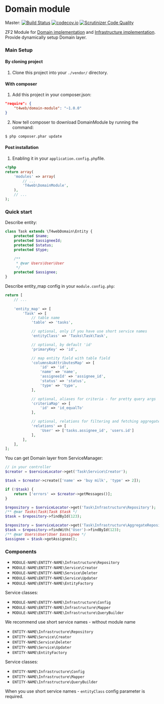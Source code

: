 # Domain module

Master:
[![Build Status](https://travis-ci.org/t4web/DomainModule.svg?branch=master)](https://travis-ci.org/t4web/DomainModule)
[![codecov.io](http://codecov.io/github/t4web/DomainModule/coverage.svg?branch=master)](http://codecov.io/github/t4web/DomainModule?branch=master)
[![Scrutinizer Code Quality](https://scrutinizer-ci.com/g/t4web/DomainModule/badges/quality-score.png?b=master)](https://scrutinizer-ci.com/g/t4web/DomainModule/?branch=master)

ZF2 Module for [Domain implementation](https://github.com/t4web/Domain) and [Infrastructure implementation](https://github.com/t4web/Infrastructure). 
Provide dynamically setup Domain layer.

### Main Setup

#### By cloning project

1. Clone this project into your `./vendor/` directory.

#### With composer

1. Add this project in your composer.json:

```json
"require": {
    "t4web/domain-module": "~1.0.0"
}
```

2. Now tell composer to download DomainModule by running the command:

```bash
$ php composer.phar update
```

#### Post installation

1. Enabling it in your `application.config.php`file.

```php
<?php
return array(
    'modules' => array(
        // ...
        'T4web\DomainModule',
    ),
    // ...
);
```

### Quick start

Describe entity:
```php
class Task extends \T4webDomain\Entity {
    protected $name;
    protected $assigneeId;
    protected $status;
    protected $type;

    /**
     * @var Users\User\User
     */
    protected $assignee;
}
```

Describe entity_map config in your `module.config.php`:
```php
return [
    // ...
    
    'entity_map' => [
        'Task' => [
            // table name
            'table' => 'tasks',

            // optional, only if you have use short service names
            'entityClass' => 'Tasks\Task\Task',

            // optional, by default 'id'
            'primaryKey' => 'id',

            // map entity field with table field
            'columnsAsAttributesMap' => [
                'id' => 'id',
                'name' => 'name',
                'assigneeId' => 'assignee_id',
                'status' => 'status',
                'type' => 'type',
            ],

            // optional, aliases for criteria - for pretty query args
            'criteriaMap' => [
                'id' => 'id_equalTo'
            ],

            // optional, relations for filtering and fetching aggregate entity
            'relations' => [
                'User' => ['tasks.assignee_id', 'users.id']
            ],
        ],
    ],
];
```

You can get Domain layer from ServiceManager:
```php
// in your controller
$creator = $serviceLocator->get('Task\Service\Creator');

$task = $creator->create(['name' => 'buy milk', 'type' => 2]);

if (!$task) {
    return ['errors' => $creator->getMessages()];
}

$repository = $serviceLocator->get('Task\Infrastructure\Repository');
/** @var Tasks\Task\Task $task */
$task = $repository->findById(123);

$repository = $serviceLocator->get('Task\Infrastructure\AggregateRepository');
$task = $repository->findWith('User')->findById(123);
/** @var Users\User\User $assignee */
$assignee = $task->getAssignee();
```

### Components
- `MODULE-NAME\ENTITY-NAME\Infrastructure\Repository`
- `MODULE-NAME\ENTITY-NAME\Service\Creator`
- `MODULE-NAME\ENTITY-NAME\Service\Deleter`
- `MODULE-NAME\ENTITY-NAME\Service\Updater`
- `MODULE-NAME\ENTITY-NAME\EntityFactory`

Service classes:
- `MODULE-NAME\ENTITY-NAME\Infrastructure\Config`
- `MODULE-NAME\ENTITY-NAME\Infrastructure\Mapper`
- `MODULE-NAME\ENTITY-NAME\Infrastructure\QueryBuilder`

We recommend use short service names - without module name

- `ENTITY-NAME\Infrastructure\Repository`
- `ENTITY-NAME\Service\Creator`
- `ENTITY-NAME\Service\Deleter`
- `ENTITY-NAME\Service\Updater`
- `ENTITY-NAME\EntityFactory`

Service classes:
- `ENTITY-NAME\Infrastructure\Config`
- `ENTITY-NAME\Infrastructure\Mapper`
- `ENTITY-NAME\Infrastructure\QueryBuilder`

When you use short service names - `entityClass` config parameter is required.